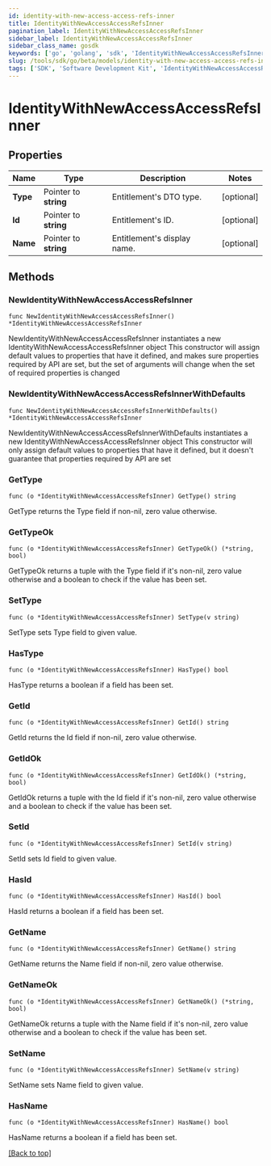 ```yaml
---
id: identity-with-new-access-access-refs-inner
title: IdentityWithNewAccessAccessRefsInner
pagination_label: IdentityWithNewAccessAccessRefsInner
sidebar_label: IdentityWithNewAccessAccessRefsInner
sidebar_class_name: gosdk
keywords: ['go', 'golang', 'sdk', 'IdentityWithNewAccessAccessRefsInner'] 
slug: /tools/sdk/go/beta/models/identity-with-new-access-access-refs-inner
tags: ['SDK', 'Software Development Kit', 'IdentityWithNewAccessAccessRefsInner']
---
```


# IdentityWithNewAccessAccessRefsInner

## Properties

Name | Type | Description | Notes
------------ | ------------- | ------------- | -------------
**Type** | Pointer to **string** | Entitlement&#39;s DTO type. | [optional] 
**Id** | Pointer to **string** | Entitlement&#39;s ID. | [optional] 
**Name** | Pointer to **string** | Entitlement&#39;s display name. | [optional] 

## Methods

### NewIdentityWithNewAccessAccessRefsInner

`func NewIdentityWithNewAccessAccessRefsInner() *IdentityWithNewAccessAccessRefsInner`

NewIdentityWithNewAccessAccessRefsInner instantiates a new IdentityWithNewAccessAccessRefsInner object
This constructor will assign default values to properties that have it defined,
and makes sure properties required by API are set, but the set of arguments
will change when the set of required properties is changed

### NewIdentityWithNewAccessAccessRefsInnerWithDefaults

`func NewIdentityWithNewAccessAccessRefsInnerWithDefaults() *IdentityWithNewAccessAccessRefsInner`

NewIdentityWithNewAccessAccessRefsInnerWithDefaults instantiates a new IdentityWithNewAccessAccessRefsInner object
This constructor will only assign default values to properties that have it defined,
but it doesn't guarantee that properties required by API are set

### GetType

`func (o *IdentityWithNewAccessAccessRefsInner) GetType() string`

GetType returns the Type field if non-nil, zero value otherwise.

### GetTypeOk

`func (o *IdentityWithNewAccessAccessRefsInner) GetTypeOk() (*string, bool)`

GetTypeOk returns a tuple with the Type field if it's non-nil, zero value otherwise
and a boolean to check if the value has been set.

### SetType

`func (o *IdentityWithNewAccessAccessRefsInner) SetType(v string)`

SetType sets Type field to given value.

### HasType

`func (o *IdentityWithNewAccessAccessRefsInner) HasType() bool`

HasType returns a boolean if a field has been set.

### GetId

`func (o *IdentityWithNewAccessAccessRefsInner) GetId() string`

GetId returns the Id field if non-nil, zero value otherwise.

### GetIdOk

`func (o *IdentityWithNewAccessAccessRefsInner) GetIdOk() (*string, bool)`

GetIdOk returns a tuple with the Id field if it's non-nil, zero value otherwise
and a boolean to check if the value has been set.

### SetId

`func (o *IdentityWithNewAccessAccessRefsInner) SetId(v string)`

SetId sets Id field to given value.

### HasId

`func (o *IdentityWithNewAccessAccessRefsInner) HasId() bool`

HasId returns a boolean if a field has been set.

### GetName

`func (o *IdentityWithNewAccessAccessRefsInner) GetName() string`

GetName returns the Name field if non-nil, zero value otherwise.

### GetNameOk

`func (o *IdentityWithNewAccessAccessRefsInner) GetNameOk() (*string, bool)`

GetNameOk returns a tuple with the Name field if it's non-nil, zero value otherwise
and a boolean to check if the value has been set.

### SetName

`func (o *IdentityWithNewAccessAccessRefsInner) SetName(v string)`

SetName sets Name field to given value.

### HasName

`func (o *IdentityWithNewAccessAccessRefsInner) HasName() bool`

HasName returns a boolean if a field has been set.


[[Back to top]](#) 


